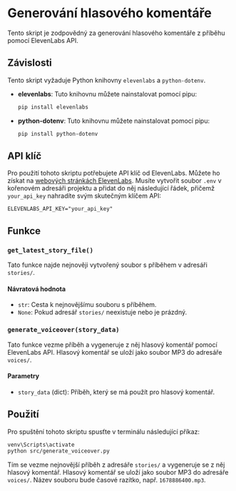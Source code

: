 
# Generování hlasového komentáře

Tento skript je zodpovědný za generování hlasového komentáře z příběhu pomocí ElevenLabs API.

## Závislosti

Tento skript vyžaduje Python knihovny `elevenlabs` a `python-dotenv`.

- **elevenlabs**: Tuto knihovnu můžete nainstalovat pomocí pipu:
  ```bash
  pip install elevenlabs
  ```
- **python-dotenv**: Tuto knihovnu můžete nainstalovat pomocí pipu:
    ```bash
    pip install python-dotenv
    ```

## API klíč

Pro použití tohoto skriptu potřebujete API klíč od ElevenLabs. Můžete ho získat na [webových stránkách ElevenLabs](https://elevenlabs.io/). Musíte vytvořit soubor `.env` v kořenovém adresáři projektu a přidat do něj následující řádek, přičemž `your_api_key` nahradíte svým skutečným klíčem API:

```
ELEVENLABS_API_KEY="your_api_key"
```

## Funkce

### `get_latest_story_file()`

Tato funkce najde nejnověji vytvořený soubor s příběhem v adresáři `stories/`.

#### Návratová hodnota

- `str`: Cesta k nejnovějšímu souboru s příběhem.
- `None`: Pokud adresář `stories/` neexistuje nebo je prázdný.

### `generate_voiceover(story_data)`

Tato funkce vezme příběh a vygeneruje z něj hlasový komentář pomocí ElevenLabs API. Hlasový komentář se uloží jako soubor MP3 do adresáře `voices/`.

#### Parametry

- `story_data` (dict): Příběh, který se má použít pro hlasový komentář.

## Použití

Pro spuštění tohoto skriptu spusťte v terminálu následující příkaz:

```bash
venv\Scripts\activate
python src/generate_voiceover.py
```

Tím se vezme nejnovější příběh z adresáře `stories/` a vygeneruje se z něj hlasový komentář. Hlasový komentář se uloží jako soubor MP3 do adresáře `voices/`. Název souboru bude časové razítko, např. `1678886400.mp3`.
